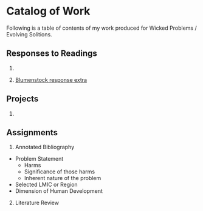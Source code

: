 # Catalog of Work

Following is a table of contents of my work produced for Wicked Problems / Evolving Solitions.

## Responses to Readings

1. 

2. [Blumenstock response extra]()

## Projects

1. 

## Assignments

1. Annotated Bibliography
  - Problem Statement
    - Harms
    - Significance of those harms
    - Inherent nature of the problem
   - Selected LMIC or Region
   - Dimension of Human Development

2. Literature Review
